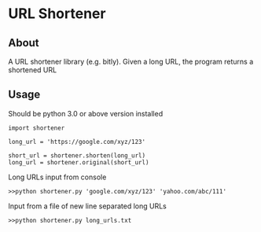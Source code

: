 # URL Shortener
## About
A URL shortener library (e.g. bitly). Given a long URL, the program returns a shortened URL
## Usage
Should be python 3.0 or above version installed
 
```
import shortener

long_url = 'https://google.com/xyz/123'

short_url = shortener.shorten(long_url)
long_url = shortener.original(short_url)

```
Long URLs input from console
```
>>python shortener.py 'google.com/xyz/123' 'yahoo.com/abc/111'

```
Input from a file of new line separated long URLs
```
>>python shortener.py long_urls.txt

```